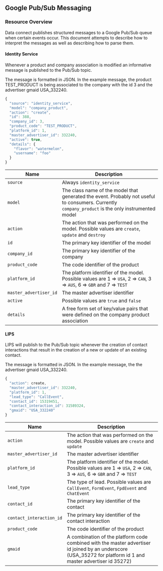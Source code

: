 ## Google Pub/Sub Messaging

### Resource Overview

Data connect publishes structured messages to a Google Pub/Sub queue when certain events occur.  This document attempts to describe how to interpret the messages as well as describing how to parse them.

#### Identity Service

Whenever a product and company association is modified an informative message is published to the Pub/Sub topic.

The message is formatted in JSON.  In the example message, the product TEST_PRODUCT is being associated to the company with the id 3 and the advertiser gmaid USA_332240.

```javascript
{
  "source": "identity_service",
  "model": "company_product",
  "action": "create",
  "id": 388,
  "company_id": 3,
  "product_code": "TEST_PRODUCT",
  "platform_id": 1,
  "master_advertiser_id": 332240,
  "active": true,
  "details": {
    "flavor": "watermelon",
    "username": "foo"
  }
}
```

| Name | Description |
|---|---|
|`source`|Always `identity_service`|
|`model`|The class name of the model that generated the event.  Probably not useful to consumers.  Currently `company_product` is the only instrumented model|
|`action`|The action that was performed on the model.  Possible values are `create`, `update` and `destroy`|
|`id`|The primary key identifier of the model|
|`company_id`|The primary key identifier of the company|
|`product_code`|The code identifier of the product|
|`platform_id`|The platform identifier of the model.  Possible values are 1 => `USA`, 2 => `CAN`, 3 => `AUS`, 6 => `GBR` and 7 => `TEST`|
|`master_advertiser_id`|The master advertiser identifier|
|`active`|Possible values are `true` and `false`|
|`details`|A free form set of key/value pairs that were defined on the company product association|


#### LIPS

LIPS will publish to the Pub/Sub topic whenever the creation of contact interactions that result in the creation of a new or update of an existing contact.

The message is formatted in JSON.  In the example message, the the advertiser gmaid USA_332240.

```javascript
{
  "action": create,
  "master_advertiser_id": 332240,
  "platform_id": 1,
  "lead_type": "CallEvent",
  "contact_id": 15319451,
  "contact_interaction_id": 31589324,
  "gmaid": "USA_332240"
}
```

| Name | Description |
|---|---|
|`action`|The action that was performed on the model.  Possible values are `create` and `update`|
|`master_advertiser_id`|The master advertiser identifier|
|`platform_id`|The platform identifier of the model.  Possible values are 1 => `USA`, 2 => `CAN`, 3 => `AUS`, 6 => `GBR` and 7 => `TEST`|
|`lead_type`|The type of lead.  Possible values are `CallEvent`, `FormEvent`, `FpdEvent` and `ChatEvent` |
|`contact_id`|The primary key identifier of the contact|
|`contact_interaction_id`|The primary key identifier of the contact interaction|
|`product_code`|The code identifier of the product|
|`gmaid`|A combination of the platform code combined with the master advertiser id joined by an underscore (USA_35272 for platform id 1 and master advertiser id 35272) |
